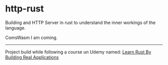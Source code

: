 # http-rust

Building and HTTP Server in rust to understand the inner workings of the language.

ComsWasm I am coming.

---

Project build while following a course un Udemy named: [Learn Rust By Building Real Applications](https://www.udemy.com/course/rust-fundamentals)
